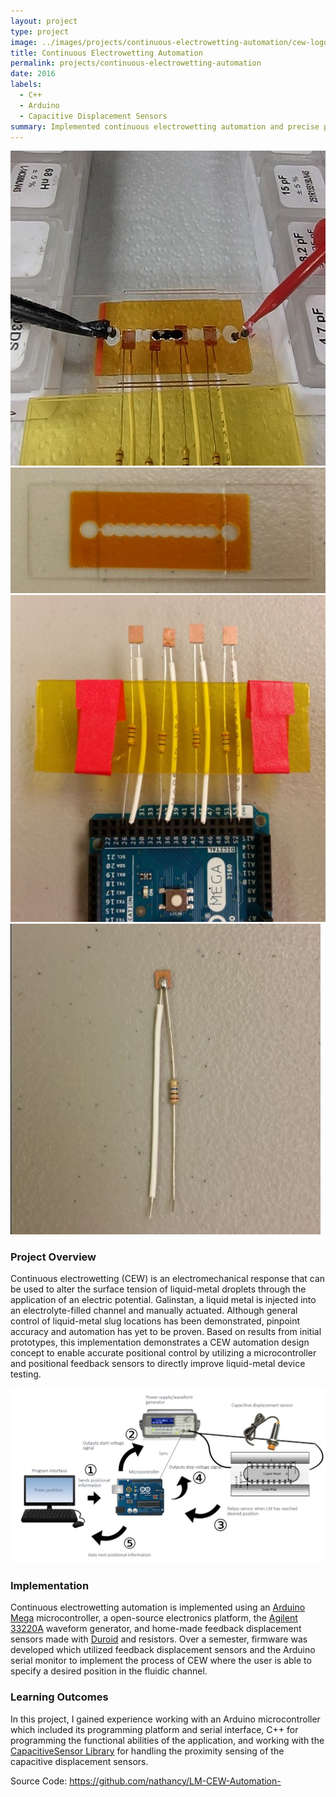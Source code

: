 ```yaml
---
layout: project
type: project
image: ../images/projects/continuous-electrowetting-automation/cew-logo-image.JPG
title: Continuous Electrowetting Automation
permalink: projects/continuous-electrowetting-automation
date: 2016
labels:
  - C++
  - Arduino
  - Capacitive Displacement Sensors
summary: Implemented continuous electrowetting automation and precise positional control for reconfigurable electronic devices using Galinstan.
---
```

<div class="ui grid">
  <div class="four wide column">
    <img class="ui rounded fluid image" src="../images/projects/continuous-electrowetting-automation/cew-logo-image.JPG" data-action="zoom">
  </div>
  <div class="four wide column">
    <img class="ui rounded fluid image" src="../images/projects/continuous-electrowetting-automation/cew1.JPG" data-action="zoom">
  </div>
  <div class="four wide column">
    <img class="ui rounded fluid image" src="../images/projects/continuous-electrowetting-automation/cew2.JPG" data-action="zoom">
  </div>
  <div class="four wide column">
    <img class="ui rounded fluid image" src="../images/projects/continuous-electrowetting-automation/cew3.JPG" data-action="zoom">
  </div>
</div>

### Project Overview
Continuous electrowetting (CEW) is an electromechanical response that can be used to alter the surface tension of liquid-metal droplets through the application of an electric potential. Galinstan, a liquid metal is injected into an electrolyte-filled channel and manually actuated. Although general control of liquid-metal slug locations has been demonstrated, pinpoint accuracy and automation has yet to be proven. Based on results from initial prototypes, this implementation demonstrates a CEW automation design concept to enable accurate positional control by utilizing a microcontroller and positional feedback sensors to directly improve liquid-metal device testing.

<img class="ui fluid image" src="../images/projects/continuous-electrowetting-automation/cew4.JPG" data-action="zoom">

### Implementation
Continuous electrowetting automation is implemented using an [Arduino Mega](https://www.arduino.cc/en/Main/arduinoBoardMega2560) microcontroller, a open-source electronics platform, the [Agilent 33220A](http://www.keysight.com/en/pd-127539-pn-33220A/function-arbitrary-waveform-generator-20-mhz?cc=US&lc=eng) waveform generator, and home-made feedback displacement sensors made with [Duroid](http://www.rogerscorp.com/acs/producttypes/6/RT-duroid-Laminates.aspx) and resistors. Over a semester, firmware was developed which utilized feedback displacement sensors and the Arduino serial monitor to implement the process of CEW where the user is able to specify a desired position in the fluidic channel. 

### Learning Outcomes
In this project, I gained experience working with an Arduino microcontroller which included its programming platform and serial interface, C++ for programming the functional abilities of the application, and working with the [CapacitiveSensor Library](https://github.com/PaulStoffregen/CapacitiveSensor) for handling the proximity sensing of the capacitive displacement sensors.
 
Source Code: <a href="https://github.com/nathancy/LM-CEW-Automation-"><i class="large github icon"></i>https://github.com/nathancy/LM-CEW-Automation-</a>


